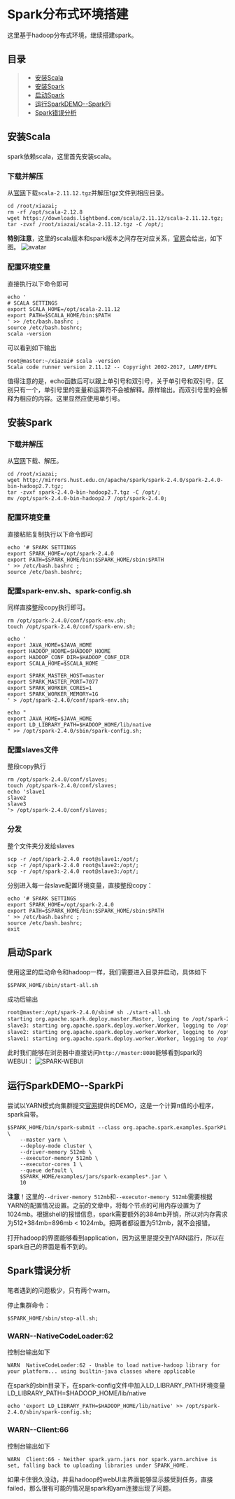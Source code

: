 # Spark分布式环境搭建

这里基于hadoop分布式环境，继续搭建spark。

## 目录

> - [安装Scala](#1)
> - [安装Spark](#2)
> - [启动Spark](#3)
> - [运行SparkDEMO--SparkPi](#4)
> - [Spark错误分析](#5)

## <p id='1'>安装Scala

spark依赖scala，这里首先安装scala。

### 下载并解压

从[官网](https://www.scala-lang.org/download/)下载`scala-2.11.12.tgz`并解压tgz文件到相应目录。
```
cd /root/xiazai;
rm -rf /opt/scala-2.12.8
wget https://downloads.lightbend.com/scala/2.11.12/scala-2.11.12.tgz;
tar -zvxf /root/xiazai/scala-2.11.12.tgz -C /opt/;
```

**特别注意**，这里的scala版本和spark版本之间存在对应关系，[官网](http://spark.apache.org/downloads.html)会给出，如下图。
![avatar](./imgs/spark-scala-version.png)
### 配置环境变量

直接执行以下命令即可
```
echo '
# SCALA SETTINGS
export SCALA_HOME=/opt/scala-2.11.12
export PATH=$SCALA_HOME/bin:$PATH
' >> /etc/bash.bashrc ;
source /etc/bash.bashrc;
scala -version
```
可以看到如下输出
```
root@master:~/xiazai# scala -version
Scala code runner version 2.11.12 -- Copyright 2002-2017, LAMP/EPFL
``` 

值得注意的是，echo函数后可以跟上单引号和双引号，关于单引号和双引号，区别只有一个，单引号里的变量和运算符不会被解释。原样输出。而双引号里的会解释为相应的内容。这里显然应使用单引号。  


## <p id='2'>安装Spark


### 下载并解压

从[官网](http://spark.apache.org/downloads.html)下载、解压。
```
cd /root/xiazai;
wget http://mirrors.hust.edu.cn/apache/spark/spark-2.4.0/spark-2.4.0-bin-hadoop2.7.tgz;
tar -zvxf spark-2.4.0-bin-hadoop2.7.tgz -C /opt/;
mv /opt/spark-2.4.0-bin-hadoop2.7 /opt/spark-2.4.0;
```

### 配置环境变量

直接粘贴复制执行以下命令即可
```
echo '# SPARK SETTINGS
export SPARK_HOME=/opt/spark-2.4.0
export PATH=$SPARK_HOME/bin:$SPARK_HOME/sbin:$PATH
' >> /etc/bash.bashrc ;
source /etc/bash.bashrc;
```

### 配置spark-env.sh、spark-config.sh

同样直接整段copy执行即可。
```
rm /opt/spark-2.4.0/conf/spark-env.sh;
touch /opt/spark-2.4.0/conf/spark-env.sh;

echo '
export JAVA_HOME=$JAVA_HOME 
export HADOOP_HOOME=$HADOOP_HOOME
export HADOOP_CONF_DIR=$HADOOP_CONF_DIR
export SCALA_HOME=$SCALA_HOME

export SPARK_MASTER_HOST=master
export SPARK_MASTER_PORT=7077
export SPARK_WORKER_CORES=1
export SPARK_WORKER_MEMORY=1G
' > /opt/spark-2.4.0/conf/spark-env.sh;

echo "
export JAVA_HOME=$JAVA_HOME
export LD_LIBRARY_PATH=$HADOOP_HOME/lib/native
" >> /opt/spark-2.4.0/sbin/spark-config.sh;
```


### 配置slaves文件

整段copy执行
```
rm /opt/spark-2.4.0/conf/slaves;
touch /opt/spark-2.4.0/conf/slaves;
echo 'slave1
slave2
slave3
'> /opt/spark-2.4.0/conf/slaves;
```



### 分发

整个文件夹分发给slaves
```
scp -r /opt/spark-2.4.0 root@slave1:/opt/;
scp -r /opt/spark-2.4.0 root@slave2:/opt/;
scp -r /opt/spark-2.4.0 root@slave3:/opt/;
```

分别进入每一台slave配置环境变量，直接整段copy：
```
echo '# SPARK SETTINGS
export SPARK_HOME=/opt/spark-2.4.0
export PATH=$SPARK_HOME/bin:$SPARK_HOME/sbin:$PATH
' >> /etc/bash.bashrc ;
source /etc/bash.bashrc;
exit
```

## <p id='3'>启动Spark

使用这里的启动命令和hadoop一样，我们需要进入目录并启动，具体如下
```
$SPARK_HOME/sbin/start-all.sh
```
成功后输出
```bash
root@master:/opt/spark-2.4.0/sbin# sh ./start-all.sh
starting org.apache.spark.deploy.master.Master, logging to /opt/spark-2.4.0/logs/spark-root-org.apache.spark.deploy.master.Master-1-master.out
slave3: starting org.apache.spark.deploy.worker.Worker, logging to /opt/spark-2.4.0/logs/spark-root-org.apache.spark.deploy.worker.Worker-1-slave3.out
slave2: starting org.apache.spark.deploy.worker.Worker, logging to /opt/spark-2.4.0/logs/spark-root-org.apache.spark.deploy.worker.Worker-1-slave2.out
slave1: starting org.apache.spark.deploy.worker.Worker, logging to /opt/spark-2.4.0/logs/spark-root-org.apache.spark.deploy.worker.Worker-1-slave1.out
```
此时我们能够在浏览器中直接访问`http://master:8080`能够看到spark的WEBUI：
![SPARK-WEBUI](./imgs/Spark-WebUI.png)

## <p id='4'>运行SparkDEMO--SparkPi

尝试以YARN模式向集群提交[官网](https://spark.apache.org/docs/latest/running-on-yarn.html)提供的DEMO，这是一个计算π值的小程序，spark自带。

```
$SPARK_HOME/bin/spark-submit --class org.apache.spark.examples.SparkPi \
    --master yarn \
    --deploy-mode cluster \
    --driver-memory 512mb \
    --executor-memory 512mb \
    --executor-cores 1 \
    --queue default \
    $SPARK_HOME/examples/jars/spark-examples*.jar \
    10
```
**注意**！这里的`--driver-memory 512mb`和`--executor-memory 512mb`需要根据YARN的配置情况设置。之前的文章中，将每个节点的可用内存设置为了1024mb。根据shell的报错信息，spark需要额外的384mb开销，所以对内存需求为512+384mb=896mb < 1024mb。把两者都设置为512mb，就不会报错。  

打开hadoop的界面能够看到application，因为这里是提交到YARN运行，所以在spark自己的界面是看不到的。

## <p id='5'>Spark错误分析

笔者遇到的问题极少，只有两个warn。  

停止集群命令：
```
$SPARK_HOME/sbin/stop-all.sh;
```

### WARN--NativeCodeLoader:62

控制台输出如下
```
WARN  NativeCodeLoader:62 - Unable to load native-hadoop library for your platform... using builtin-java classes where applicable
```
在spark的sbin目录下，在spark-config文件中加入LD_LIBRARY_PATH环境变量LD_LIBRARY_PATH=$HADOOP_HOME/lib/native
```
echo 'export LD_LIBRARY_PATH=$HADOOP_HOME/lib/native' >> /opt/spark-2.4.0/sbin/spark-config.sh;
```


### WARN--Client:66

控制台输出如下
```
WARN  Client:66 - Neither spark.yarn.jars nor spark.yarn.archive is set, falling back to uploading libraries under SPARK_HOME.
```
如果卡住很久没动，并且hadoop的webUI主界面能够显示接受到任务，直接failed，那么很有可能的情况是spark和yarn连接出现了问题。
